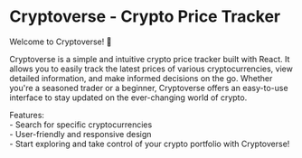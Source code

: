 # Cryptoverse - Crypto Price Tracker

Welcome to Cryptoverse! 🚀

Cryptoverse is a simple and intuitive crypto price tracker built with React. It allows you to easily track the latest prices of various cryptocurrencies, view detailed information, and make informed decisions on the go. Whether you're a seasoned trader or a beginner, Cryptoverse offers an easy-to-use interface to stay updated on the ever-changing world of crypto.

Features:<br>
    - Search for specific cryptocurrencies<br>
    - User-friendly and responsive design<br>
    - Start exploring and take control of your crypto portfolio with Cryptoverse!
